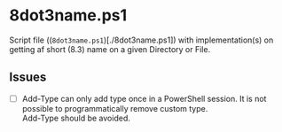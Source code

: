 # 8dot3name.ps1

Script file ((`8dot3name.ps1`)[./8dot3name.ps1]) with implementation(s) on getting af short (8.3) name on a given Directory or File.

## Issues

- [ ] Add-Type can only add type once in a PowerShell session. It is not possible to programmatically remove custom type.  
Add-Type should be avoided.
